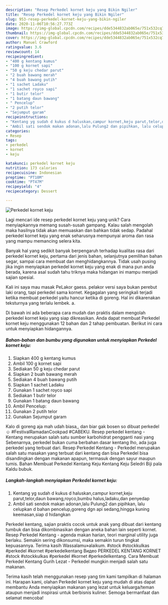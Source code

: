 ```yaml
---
description: "Resep Perkedel kornet keju yang Bikin Ngiler"
title: "Resep Perkedel kornet keju yang Bikin Ngiler"
slug: 953-resep-perkedel-kornet-keju-yang-bikin-ngiler
date: 2020-11-06T10:56:27.773Z
image: https://img-global.cpcdn.com/recipes/dde5344832ab065e/751x532cq70/perkedel-kornet-keju-foto-resep-utama.jpg
thumbnail: https://img-global.cpcdn.com/recipes/dde5344832ab065e/751x532cq70/perkedel-kornet-keju-foto-resep-utama.jpg
cover: https://img-global.cpcdn.com/recipes/dde5344832ab065e/751x532cq70/perkedel-kornet-keju-foto-resep-utama.jpg
author: Manuel Crawford
ratingvalue: 3.6
reviewcount: 14
recipeingredient:
- "400 g kentang kumus"
- "100 g kornet sapi"
- "50 g keju chedar parut"
- "2 buah bawang merah"
- "4 buah bawang putih"
- "1 sachet Ladaku"
- "1 sachet royco sapi"
- "1 butir telor"
- "1 batang daun bawang"
- " Pencelup"
- "2 putih telor"
- "Sejumput garam"
recipeinstructions:
- "Kentang yg sudah d kukus d haluskan,campur kornet,keju parut,telor,daun bawang,royco,bumbu halus,ladaku,dan penyedap"
- "Ambil sati sendok makan adonan,lalu Pulung2 dan pipihkan, lalu celupkan d bahan pencelup,goreng dgn api sedang,hingga kuning keemasan,siap d hidangkan"
categories:
- Resep
tags:
- perkedel
- kornet
- keju

katakunci: perkedel kornet keju 
nutrition: 173 calories
recipecuisine: Indonesian
preptime: "PT10M"
cooktime: "PT47M"
recipeyield: "4"
recipecategory: Dessert

---
```



![Perkedel kornet keju](https://img-global.cpcdn.com/recipes/dde5344832ab065e/751x532cq70/perkedel-kornet-keju-foto-resep-utama.jpg)

Lagi mencari ide resep perkedel kornet keju yang unik? Cara menyiapkannya memang susah-susah gampang. Kalau salah mengolah maka hasilnya tidak akan memuaskan dan bahkan tidak sedap. Padahal perkedel kornet keju yang enak seharusnya mempunyai aroma dan rasa yang mampu memancing selera kita.

Banyak hal yang sedikit banyak berpengaruh terhadap kualitas rasa dari perkedel kornet keju, pertama dari jenis bahan, selanjutnya pemilihan bahan segar, sampai cara membuat dan menghidangkannya. Tidak usah pusing jika ingin menyiapkan perkedel kornet keju yang enak di mana pun anda berada, karena asal sudah tahu triknya maka hidangan ini mampu menjadi sajian spesial.

Kali ini saya mau masak PeLakor gaess. pelakor versi saya bukan perebut laki orang, tapi perkedel sama kornet. Kegagalan yang seringkali terjadi ketika membuat perkedel yaitu hancur ketika di goreng. Hal ini dikarenakan teksturnya yang terlalu lembek. a.


Di bawah ini ada beberapa cara mudah dan praktis dalam mengolah perkedel kornet keju yang siap dikreasikan. Anda dapat membuat Perkedel kornet keju menggunakan 12 bahan dan 2 tahap pembuatan. Berikut ini cara untuk menyiapkan hidangannya.

<!--inarticleads1-->

##### Bahan-bahan dan bumbu yang digunakan untuk menyiapkan Perkedel kornet keju:

1. Siapkan 400 g kentang kumus
1. Ambil 100 g kornet sapi
1. Sediakan 50 g keju chedar parut
1. Siapkan 2 buah bawang merah
1. Sediakan 4 buah bawang putih
1. Siapkan 1 sachet Ladaku
1. Gunakan 1 sachet royco sapi
1. Sediakan 1 butir telor
1. Gunakan 1 batang daun bawang
1. Ambil  Pencelup:
1. Gunakan 2 putih telor
1. Gunakan Sejumput garam


Kalo di goreng aja mah udah biasa,, dan biar gak bosen so dibuat perkedel ☺ #FestivalRamadanCookpad #CABEKU. Resep perkedel kentang - Kentang merupakan salah satu sumber karbohidrat pengganti nasi yang Sebenarnya, perkedel bukan cuma berbahan dasar kentang lho, ada juga perkedel yang terbuat dari. Resep Perkedel Kentang - Perkedel merupakan salah satu masakan yang terbuat dari kentang dan bisa Perkedel bisa disandingkan dengan makanan apapun, termasuk dengan sayur maupun tumis. Bahan Membuat Perkedel Kentang Keju Kentang Keju Seledri Biji pala Kaldu bubuk. 

<!--inarticleads2-->

##### Langkah-langkah menyiapkan Perkedel kornet keju:

1. Kentang yg sudah d kukus d haluskan,campur kornet,keju parut,telor,daun bawang,royco,bumbu halus,ladaku,dan penyedap
1. Ambil sati sendok makan adonan,lalu Pulung2 dan pipihkan, lalu celupkan d bahan pencelup,goreng dgn api sedang,hingga kuning keemasan,siap d hidangkan


Perkedel kentang, sajian praktis cocok untuk anak yang dibuat dari kentang tumbuk dan bisa dikombinasikan dengan aneka bahan lain seperti kornet. Resep Perkedel Kentang - agenda makan harian, teori marginal utility juga berlaku. Semakin sering dikonsumsi, maka semakin turun tingkat kepuasannya. Terima kasih Wassalamu»alaikum. #stock #stockkulkas #perkedel #kornet #perkedelkentang Видео PERKEDEL KENTANG KORNET #stock #stockkulkas #perkedel #kornet #perkedelkentang. Cara Membuat Perkedel Kentang Gurih Lezat - Perkedel mungkin menjadi salah satu makanan. 

Terima kasih telah menggunakan resep yang tim kami tampilkan di halaman ini. Harapan kami, olahan Perkedel kornet keju yang mudah di atas dapat membantu Anda menyiapkan makanan yang lezat untuk keluarga/teman ataupun menjadi inspirasi untuk berbisnis kuliner. Semoga bermanfaat dan selamat mencoba!
